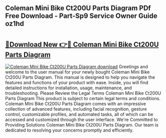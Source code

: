 ## Coleman Mini Bike Ct200U Parts Diagram PDf Free Download - Part-Sp9 Service Owner Guide oz1hd

# <h2><a href="http://dfne5v.blite.top/?on=Coleman+Mini+Bike+Ct200U+Parts+Diagram">🔗Download New 👉🔴 Coleman Mini Bike Ct200U Parts Diagram</a></h2>

[![Coleman Mini Bike Ct200U Parts Diagram download](https://i.imgur.com/lujVjoI.png)](http://dfne5v.blite.top/?on=Coleman+Mini+Bike+Ct200U+Parts+Diagram)
Greetings and welcome to the user manual for your newly bought Coleman Mini Bike Ct200U Parts Diagram. This manual is designed to help you navigate the features and functions of your product with ease. Inside, you will find detailed instructions for installation, usage, maintenance, and troubleshooting. Please Review the Legal Terms Coleman Mini Bike Ct200U Parts Diagram This product is subject to certain legal terms and conditions. Coleman Mini Bike Ct200U Parts Diagram comes with an impressive collection of advanced features, including facial recognition, gesture control, customizable profiles, and automated tasks, all of which can be accessed and customized through the user interface. We're Committed to Providing Solutions Coleman Mini Bike Ct200U Parts Diagram. Our team is dedicated to resolving your concerns promptly and efficiently.
